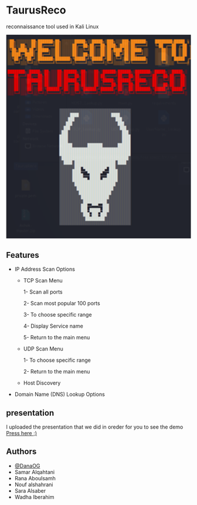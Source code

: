 # TaurusReco
reconnaissance tool used in Kali Linux  

![](https://github.com/DanaOG/TaurusReco/blob/main/demoPhoto/Picture1.png)

## Features

- IP Address Scan Options 

    - TCP Scan Menu

        1- Scan all ports

        2- Scan most popular 100 ports

        3- To choose specific range 

        4- Display Service name

        5- Return to the main menu

    - UDP Scan Menu

        1- To choose specific range
        
        2- Return to the main menu

    - Host Discovery 

- Domain Name (DNS) Lookup Options 

## presentation

I uploaded the presentation that we did in oreder for you to see the demo
[Press here ;)](https://github.com/DanaOG/TaurusReco/blob/main/Python%20Project%20Presentation%20.pptx)

## Authors

- [@DanaOG](https://www.github.com/DanaOG)
- Samar Alqahtani
- Rana Aboulsamh
- Nouf alshahrani
- Sara Alsaber
- Wadha Iberahim 
